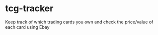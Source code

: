 # tcg-tracker
Keep track of which trading cards you own and check the price/value of each card using Ebay
